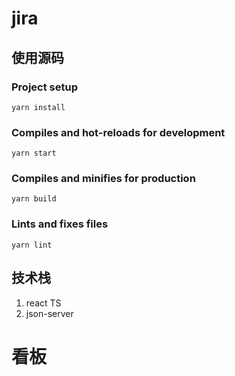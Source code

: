 # jira

## 使用源码

### Project setup

`yarn install`

### Compiles and hot-reloads for development

`yarn start`

### Compiles and minifies for production

`yarn build`

### Lints and fixes files

`yarn lint`

## 技术栈

1. react TS
2. json-server

# 看板
